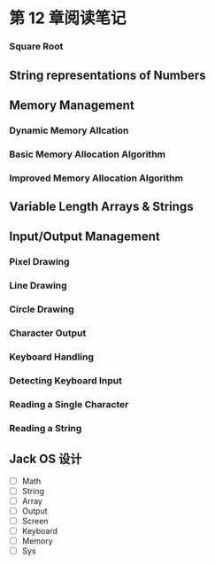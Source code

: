 # 第 12 章阅读笔记

### Square Root

## String representations of Numbers

## Memory Management

### Dynamic Memory Allcation

### Basic Memory Allocation Algorithm

### Improved Memory Allocation Algorithm

## Variable Length Arrays & Strings

## Input/Output Management

### Pixel Drawing

### Line Drawing

### Circle Drawing

### Character Output

### Keyboard Handling

### Detecting Keyboard Input

### Reading a Single Character

### Reading a String

## Jack OS 设计

- [ ] Math
- [ ] String
- [ ] Array
- [ ] Output
- [ ] Screen
- [ ] Keyboard
- [ ] Memory
- [ ] Sys